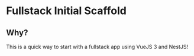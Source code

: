 # Fullstack Initial Scaffold

## Why?

This is a quick way to start with a fullstack app using VueJS 3 and NestJS!